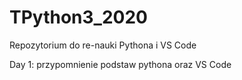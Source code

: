 # TPython3_2020
Repozytorium do re-nauki Pythona i VS Code

Day 1:
przypomnienie podstaw pythona oraz VS Code 
